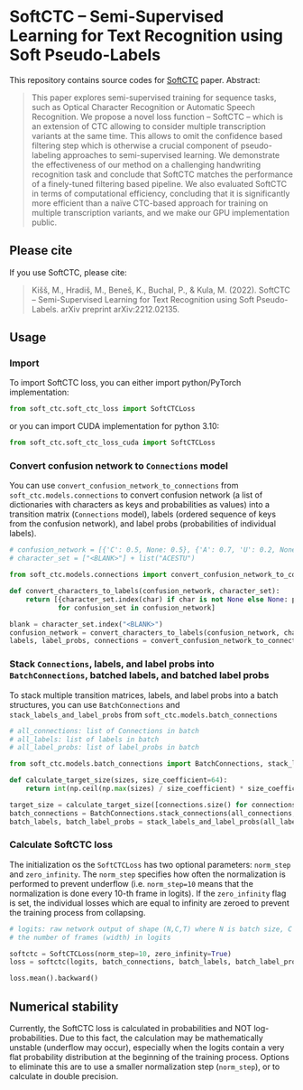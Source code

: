 # SoftCTC &ndash; Semi-Supervised Learning for Text Recognition using Soft Pseudo-Labels

This repository contains source codes for [SoftCTC](https://arxiv.org/abs/2212.02135) paper. Abstract:

> This paper explores semi-supervised training for sequence tasks, such as Optical Character Recognition or Automatic Speech Recognition. We propose a novel loss function – SoftCTC – which is an extension of CTC allowing to consider multiple transcription variants at the same time. This allows to omit the confidence based filtering step which is otherwise a crucial component of pseudo-labeling approaches to semi-supervised learning. We demonstrate the effectiveness of our method on a challenging handwriting recognition task and conclude that SoftCTC matches the performance of a finely-tuned filtering based pipeline. We also evaluated SoftCTC in terms of computational efficiency, concluding that it is significantly more efficient than a naïve CTC-based approach for training on multiple transcription variants, and we make our GPU implementation public.

## Please cite

If you use SoftCTC, please cite:

> Kišš, M., Hradiš, M., Beneš, K., Buchal, P., & Kula, M. (2022). SoftCTC &ndash; Semi-Supervised Learning for Text Recognition using Soft Pseudo-Labels. arXiv preprint arXiv:2212.02135.

## Usage

### Import
To import SoftCTC loss, you can either import python/PyTorch implementation:

```python
from soft_ctc.soft_ctc_loss import SoftCTCLoss
```
or you can import CUDA implementation for python 3.10:
```python
from soft_ctc.soft_ctc_loss_cuda import SoftCTCLoss
```

### Convert confusion network to `Connections` model

You can use `convert_confusion_network_to_connections` from `soft_ctc.models.connections` to convert confusion network (a list of dictionaries with characters as keys and probabilities as values) into a transition matrix (`Connections` model), labels (ordered sequence of keys from the confusion network), and label probs (probabilities of individual labels).

```python
# confusion_network = [{'C': 0.5, None: 0.5}, {'A': 0.7, 'U': 0.2, None: 0.1}, {'T': 1.0}, {'E': 0.6, 'S': 0.4}]
# character_set = ["<BLANK>"] + list("ACESTU")

from soft_ctc.models.connections import convert_confusion_network_to_connections

def convert_characters_to_labels(confusion_network, character_set):
    return [{character_set.index(char) if char is not None else None: prob for char, prob in confusion_set.items()} 
            for confusion_set in confusion_network]

blank = character_set.index("<BLANK>")
confusion_network = convert_characters_to_labels(confusion_network, character_set)
labels, label_probs, connections = convert_confusion_network_to_connections(confusion_network, blank)
```

### Stack `Connections`, labels, and label probs into `BatchConnections`, batched labels, and batched label probs

To stack multiple transition matrices, labels, and label probs into a batch structures, you can use `BatchConnections` and `stack_labels_and_label_probs` from `soft_ctc.models.batch_connections`
```python
# all_connections: list of Connections in batch
# all_labels: list of labels in batch
# all_label_probs: list of label_probs in batch

from soft_ctc.models.batch_connections import BatchConnections, stack_labels_and_label_probs

def calculate_target_size(sizes, size_coefficient=64):
    return int(np.ceil(np.max(sizes) / size_coefficient) * size_coefficient)

target_size = calculate_target_size([connections.size() for connections in all_connections])
batch_connections = BatchConnections.stack_connections(all_connections, target_size)
batch_labels, batch_label_probs = stack_labels_and_label_probs(all_labels,  all_label_probs, blank, target_size)
```

### Calculate SoftCTC loss
The initialization os the `SoftCTCLoss` has two optional parameters: `norm_step` and `zero_infinity`. The `norm_step` specifies how often the normalization is performed to prevent underflow (i.e. `norm_step=10` means that the normalization is done every 10-th frame in logits). If the `zero_infinity` flag is set, the individual losses which are equal to infinity are zeroed to prevent the training process from collapsing.

```python
# logits: raw network output of shape (N,C,T) where N is batch size, C is number of characters including blank, and T is 
# the number of frames (width) in logits

softctc = SoftCTCLoss(norm_step=10, zero_infinity=True)
loss = softctc(logits, batch_connections, batch_labels, batch_label_probs)

loss.mean().backward()
```

## Numerical stability
 Currently, the SoftCTC loss is calculated in probabilities and NOT log-probabilities.
 Due to this fact, the calculation may be mathematically unstable (underflow may occur), especially when the logits contain a very flat probability distribution at the beginning of the training process.
 Options to eliminate this are to use a smaller normalization step (`norm_step`), or to calculate in double precision.